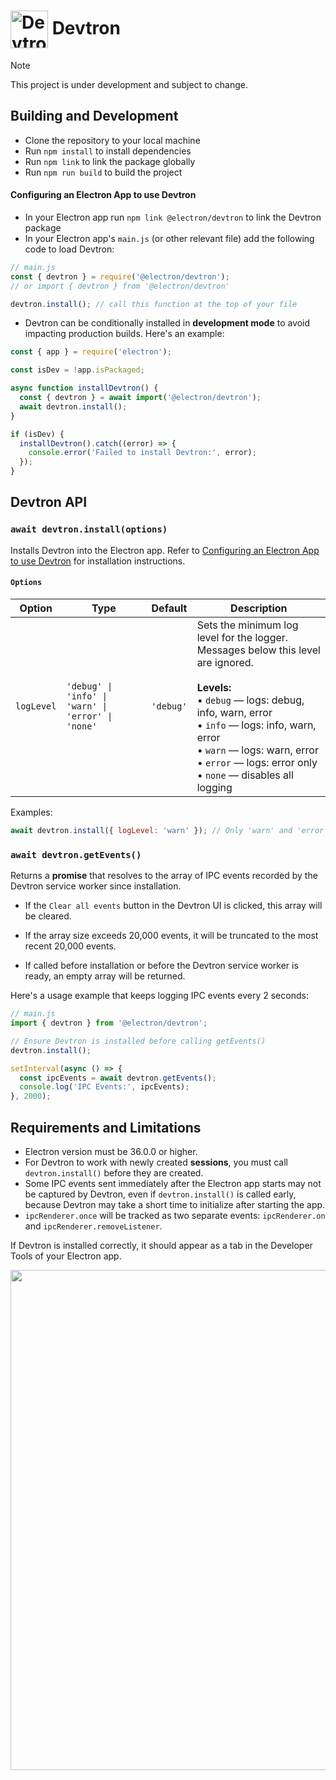 # <img src="https://cloud.githubusercontent.com/assets/378023/15063285/cf554e40-1383-11e6-9b9c-45d381b03f9f.png" width="60px" align="center" alt="Devtron icon"> Devtron

> [!NOTE]
> This project is under development and subject to change.

## Building and Development

- Clone the repository to your local machine
- Run `npm install` to install dependencies
- Run `npm link` to link the package globally
- Run `npm run build` to build the project

#### Configuring an Electron App to use Devtron

- In your Electron app run `npm link @electron/devtron` to link the Devtron package
- In your Electron app's `main.js` (or other relevant file) add the following code to load Devtron:

```js
// main.js
const { devtron } = require('@electron/devtron');
// or import { devtron } from '@electron/devtron'

devtron.install(); // call this function at the top of your file
```

- Devtron can be conditionally installed in **development mode** to avoid impacting production builds. Here's an example:

```js
const { app } = require('electron');

const isDev = !app.isPackaged;

async function installDevtron() {
  const { devtron } = await import('@electron/devtron');
  await devtron.install();
}

if (isDev) {
  installDevtron().catch((error) => {
    console.error('Failed to install Devtron:', error);
  });
}
```

## Devtron API

### `await devtron.install(options)`

Installs Devtron into the Electron app. Refer to [Configuring an Electron App to use Devtron](#configuring-an-electron-app-to-use-devtron) for installation instructions.

#### `Options`

| Option     | Type                                               | Default   | Description                                                                                                                                                                                                                                                                                        |
| ---------- | -------------------------------------------------- | --------- | -------------------------------------------------------------------------------------------------------------------------------------------------------------------------------------------------------------------------------------------------------------------------------------------------- |
| `logLevel` | `'debug' \| 'info' \| 'warn' \| 'error' \| 'none'` | `'debug'` | Sets the minimum log level for the logger. Messages below this level are ignored. <br><br> **Levels:** <br>• `debug` — logs: debug, info, warn, error <br>• `info` — logs: info, warn, error <br>• `warn` — logs: warn, error <br>• `error` — logs: error only <br>• `none` — disables all logging |

Examples:

```js
await devtron.install({ logLevel: 'warn' }); // Only 'warn' and 'error' logs will appear in the terminal
```

### `await devtron.getEvents()`

Returns a **promise** that resolves to the array of IPC events recorded by the Devtron service worker since installation.

- If the `Clear all events` button in the Devtron UI is clicked, this array will be cleared.

- If the array size exceeds 20,000 events, it will be truncated to the most recent 20,000 events.
- If called before installation or before the Devtron service worker is ready, an empty array will be returned.

Here's a usage example that keeps logging IPC events every 2 seconds:

```js
// main.js
import { devtron } from '@electron/devtron';

// Ensure Devtron is installed before calling getEvents()
devtron.install();

setInterval(async () => {
  const ipcEvents = await devtron.getEvents();
  console.log('IPC Events:', ipcEvents);
}, 2000);
```

## Requirements and Limitations

- Electron version must be 36.0.0 or higher.
- For Devtron to work with newly created **sessions**, you must call `devtron.install()` before they are created.
- Some IPC events sent immediately after the Electron app starts may not be captured by Devtron, even if `devtron.install()` is called early, because Devtron may take a short time to initialize after starting the app.
- `ipcRenderer.once` will be tracked as two separate events: `ipcRenderer.on` and `ipcRenderer.removeListener`.

If Devtron is installed correctly, it should appear as a tab in the Developer Tools of your Electron app.

<img src="https://github.com/user-attachments/assets/0f278b54-50fe-4116-9317-9c1525bf872b" width="800">
